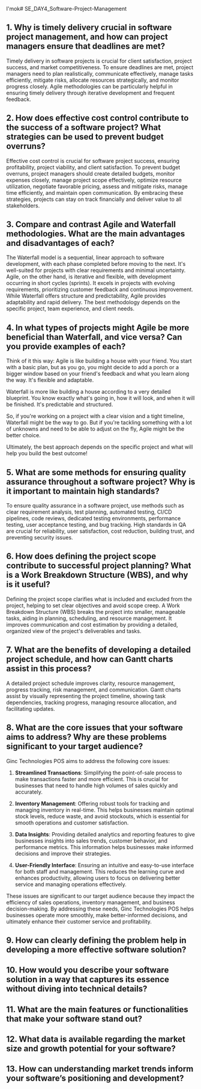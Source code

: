 I'mok# SE_DAY4_Software-Project-Management
## 1. Why is timely delivery crucial in software project management, and how can project managers ensure that deadlines are met?

Timely delivery in software projects is crucial for client satisfaction, project success, and market competitiveness. To ensure deadlines are met, project managers need to plan realistically, communicate effectively, manage tasks efficiently, mitigate risks, allocate resources strategically, and monitor progress closely. Agile methodologies can be particularly helpful in ensuring timely delivery through iterative development and frequent feedback.



## 2. How does effective cost control contribute to the success of a software project? What strategies can be used to prevent budget overruns?

Effective cost control is crucial for software project success, ensuring profitability, project viability, and client satisfaction. To prevent budget overruns, project managers should create detailed budgets, monitor expenses closely, manage project scope effectively, optimize resource utilization, negotiate favorable pricing, assess and mitigate risks, manage time efficiently, and maintain open communication. By embracing these strategies, projects can stay on track financially and deliver value to all stakeholders.

## 3. Compare and contrast Agile and Waterfall methodologies. What are the main advantages and disadvantages of each?

The Waterfall model is a sequential, linear approach to software development, with each phase completed before moving to the next. It's well-suited for projects with clear requirements and minimal uncertainty. Agile, on the other hand, is iterative and flexible, with development occurring in short cycles (sprints). It excels in projects with evolving requirements, prioritizing customer feedback and continuous improvement. While Waterfall offers structure and predictability, Agile provides adaptability and rapid delivery. The best methodology depends on the specific project, team experience, and client needs.




## 4. In what types of projects might Agile be more beneficial than Waterfall, and vice versa? Can you provide examples of each?

Think of it this way: Agile is like building a house with your friend. You start with a basic plan, but as you go, you might decide to add a porch or a bigger window based on your friend's feedback and what you learn along the way. It's flexible and adaptable. 

Waterfall is more like building a house according to a very detailed blueprint. You know exactly what's going in, how it will look, and when it will be finished. It's predictable and structured.

So, if you're working on a project with a clear vision and a tight timeline, Waterfall might be the way to go. But if you're tackling something with a lot of unknowns and need to be able to adjust on the fly, Agile might be the better choice. 

Ultimately, the best approach depends on the specific project and what will help you build the best outcome!

## 5. What are some methods for ensuring quality assurance throughout a software project? Why is it important to maintain high standards?
To ensure quality assurance in a software project, use methods such as clear requirement analysis, test planning, automated testing, CI/CD pipelines, code reviews, dedicated testing environments, performance testing, user acceptance testing, and bug tracking. High standards in QA are crucial for reliability, user satisfaction, cost reduction, building trust, and preventing security issues.






## 6. How does defining the project scope contribute to successful project planning? What is a Work Breakdown Structure (WBS), and why is it useful?
Defining the project scope clarifies what is included and excluded from the project, helping to set clear objectives and avoid scope creep. A Work Breakdown Structure (WBS) breaks the project into smaller, manageable tasks, aiding in planning, scheduling, and resource management. It improves communication and cost estimation by providing a detailed, organized view of the project's deliverables and tasks.


## 7. What are the benefits of developing a detailed project schedule, and how can Gantt charts assist in this process?
A detailed project schedule improves clarity, resource management, progress tracking, risk management, and communication. Gantt charts assist by visually representing the project timeline, showing task dependencies, tracking progress, managing resource allocation, and facilitating updates.




## 8. What are the core issues that your software aims to address? Why are these problems significant to your target audience?

Ginc Technologies POS aims to address the following core issues:

1. **Streamlined Transactions**: Simplifying the point-of-sale process to make transactions faster and more efficient. This is crucial for businesses that need to handle high volumes of sales quickly and accurately.

2. **Inventory Management**: Offering robust tools for tracking and managing inventory in real-time. This helps businesses maintain optimal stock levels, reduce waste, and avoid stockouts, which is essential for smooth operations and customer satisfaction.

3. **Data Insights**: Providing detailed analytics and reporting features to give businesses insights into sales trends, customer behavior, and performance metrics. This information helps businesses make informed decisions and improve their strategies.

4. **User-Friendly Interface**: Ensuring an intuitive and easy-to-use interface for both staff and management. This reduces the learning curve and enhances productivity, allowing users to focus on delivering better service and managing operations effectively.

These issues are significant to our target audience because they impact the efficiency of sales operations, inventory management, and business decision-making. By addressing these needs, Ginc Technologies POS helps businesses operate more smoothly, make better-informed decisions, and ultimately enhance their customer service and profitability.





## 9. How can clearly defining the problem help in developing a more effective software solution?
## 10. How would you describe your software solution in a way that captures its essence without diving into technical details?
## 11. What are the main features or functionalities that make your software stand out?
## 12. What data is available regarding the market size and growth potential for your software?
## 13. How can understanding market trends inform your software’s positioning and development?
